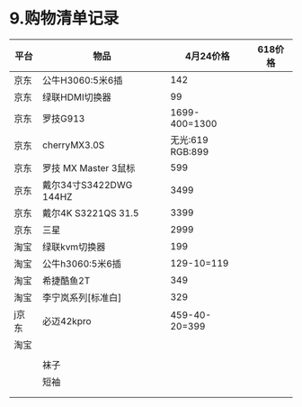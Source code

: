 # 9.购物清单记录

| 平台  | 物品                   | 4月24价格             | 618价格 |
| ----- | ---------------------- | --------------------- | ------- |
| 京东  | 公牛H3060:5米6插       | 142                   |         |
| 京东  | 绿联HDMI切换器         | 99                    |         |
| 京东  | 罗技G913               | 1699-400=1300         |         |
| 京东  | cherryMX3.0S           | 无光:619<br />RGB:899 |         |
| 京东  | 罗技 MX Master 3鼠标   | 599                   |         |
| 京东  | 戴尔34寸S3422DWG 144HZ | 3499                  |         |
| 京东  | 戴尔4K S3221QS 31.5    | 3399                  |         |
| 京东  | 三星                   | 2999                  |         |
| 淘宝  | 绿联kvm切换器          | 199                   |         |
| 淘宝  | 公牛h3060:5米6插       | 129-10=119            |         |
| 淘宝  | 希捷酷鱼2T             | 349                   |         |
| 淘宝  | 李宁岚系列[标准白]     | 329                   |         |
| j京东 | 必迈42kpro             | 459-40-20=399         |         |
| 淘宝  |                        |                       |         |
|       |                        |                       |         |
|       | 袜子                   |                       |         |
|       | 短袖                   |                       |         |
|       |                        |                       |         |
|       |                        |                       |         |

